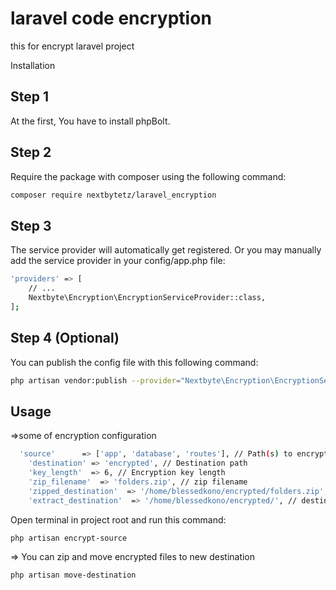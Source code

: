 # laravel code encryption
this for encrypt laravel project 



Installation
## Step 1
At the first, You have to install phpBolt.

## Step 2
Require the package with composer using the following command:
```bash
composer require nextbytetz/laravel_encryption
```
## Step 3
The service provider will automatically get registered. Or you may manually add the service provider in your config/app.php file:

```bash
'providers' => [
    // ...
    Nextbyte\Encryption\EncryptionServiceProvider::class,
];

```



## Step 4 (Optional)
You can publish the config file with this following command:

```bash
php artisan vendor:publish --provider="Nextbyte\Encryption\EncryptionServiceProvider"
```

## Usage
=>some of encryption configuration
```bash
  'source'      => ['app', 'database', 'routes'], // Path(s) to encrypt
    'destination' => 'encrypted', // Destination path
    'key_length'  => 6, // Encryption key length
    'zip_filename'  => 'folders.zip', // zip filename
    'zipped_destination'  => '/home/blessedkono/encrypted/folders.zip', // zip filename
    'extract_destination'  => '/home/blessedkono/encrypted/', // destination project path
```
  
Open terminal in project root and run this command:
```bash
php artisan encrypt-source
```
=> You can zip and move encrypted files to new destination

```bash
php artisan move-destination
```
